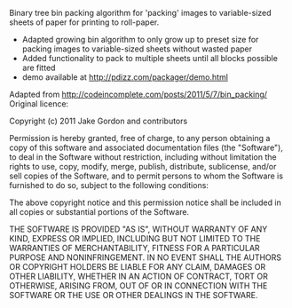 Binary tree bin packing algorithm for 'packing' images to variable-sized sheets of paper for printing to
roll-paper.

- Adapted growing bin algorithm to only grow up to preset size for packing images to variable-sized
  sheets without wasted paper
- Added functionality to pack to multiple sheets until all blocks possible are fitted
- demo available at http://pdizz.com/packager/demo.html





Adapted from http://codeincomplete.com/posts/2011/5/7/bin_packing/
Original licence:

Copyright (c) 2011 Jake Gordon and contributors

Permission is hereby granted, free of charge, to any person obtaining a copy
of this software and associated documentation files (the "Software"), to deal
in the Software without restriction, including without limitation the rights
to use, copy, modify, merge, publish, distribute, sublicense, and/or sell
copies of the Software, and to permit persons to whom the Software is
furnished to do so, subject to the following conditions:

The above copyright notice and this permission notice shall be included in all
copies or substantial portions of the Software.

THE SOFTWARE IS PROVIDED "AS IS", WITHOUT WARRANTY OF ANY KIND, EXPRESS OR
IMPLIED, INCLUDING BUT NOT LIMITED TO THE WARRANTIES OF MERCHANTABILITY,
FITNESS FOR A PARTICULAR PURPOSE AND NONINFRINGEMENT. IN NO EVENT SHALL THE
AUTHORS OR COPYRIGHT HOLDERS BE LIABLE FOR ANY CLAIM, DAMAGES OR OTHER
LIABILITY, WHETHER IN AN ACTION OF CONTRACT, TORT OR OTHERWISE, ARISING FROM,
OUT OF OR IN CONNECTION WITH THE SOFTWARE OR THE USE OR OTHER DEALINGS IN THE
SOFTWARE.
